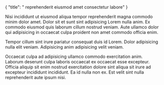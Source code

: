 {
  "title": " reprehenderit eiusmod amet consectetur labore"
}

Nisi incididunt ut eiusmod aliqua tempor reprehenderit magna commodo minim dolor amet. Dolor sit et sunt sint adipisicing Lorem nulla anim. Ex commodo eiusmod quis laborum cillum nostrud veniam. Aute ullamco dolor qui adipisicing in occaecat culpa proident non amet commodo officia enim.

Tempor cillum sint irure pariatur consequat duis id Lorem. Dolor adipisicing nulla elit veniam. Adipisicing anim adipisicing velit veniam.

Occaecat culpa ad adipisicing ullamco commodo exercitation anim. Laborum deserunt culpa laboris occaecat ex occaecat esse excepteur. Officia aliquip sit enim nostrud exercitation dolore sint aliqua sit irure ad excepteur incididunt incididunt. Ea id nulla non ex. Est velit sint nulla reprehenderit aute ipsum nisi.